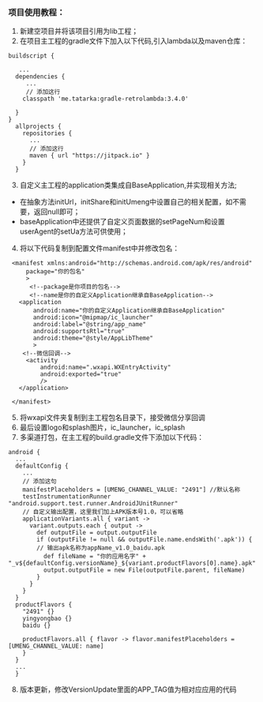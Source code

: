 ### 项目使用教程：
1. 新建空项目并将该项目引用为lib工程；
2. 在项目主工程的gradle文件下加入以下代码,引入lambda以及maven仓库：
```
buildscript {

   ...
  dependencies {
     ...
     // 添加这行
    classpath 'me.tatarka:gradle-retrolambda:3.4.0'
    
  }
}
  allprojects {
    repositories {
      ...
      // 添加这行
      maven { url "https://jitpack.io" }
    }
  }
```
3. 自定义主工程的application类集成自BaseApplication,并实现相关方法;
  - 在抽象方法initUrl，initShare和initUmeng中设置自己的相关配置，如不需要，返回null即可；
  - baseApplication中还提供了自定义页面数据的setPageNum和设置userAgent的setUa方法可供使用；
4. 将以下代码复制到配置文件manifest中并修改包名：
```
 <manifest xmlns:android="http://schemas.android.com/apk/res/android"
     package="你的包名"
     >
      <!--package是你项目的包名-->
      <!--name是你的自定义Application继承自BaseApplication-->
   <application
       android:name="你的自定义Application继承自BaseApplication"
       android:icon="@mipmap/ic_launcher"
       android:label="@string/app_name"
       android:supportsRtl="true"
       android:theme="@style/AppLibTheme"
       >
    <!--微信回调-->
     <activity
         android:name=".wxapi.WXEntryActivity"
         android:exported="true"
         />
   </application>
 
 </manifest>

```
5. 将wxapi文件夹复制到主工程包名目录下，接受微信分享回调
6. 最后设置logo和splash图片，ic_launcher，ic_splash
7. 多渠道打包，在主工程的build.gradle文件下添加以下代码：
```
android {
  ...
  defaultConfig {
    ...
    // 添加这句
    manifestPlaceholders = [UMENG_CHANNEL_VALUE: "2491"] //默认名称
    testInstrumentationRunner "android.support.test.runner.AndroidJUnitRunner"
    // 自定义输出配置，这里我们加上APK版本号1.0，可以省略
    applicationVariants.all { variant ->
      variant.outputs.each { output ->
        def outputFile = output.outputFile
        if (outputFile != null && outputFile.name.endsWith('.apk')) {
        // 输出apk名称为appName_v1.0_baidu.apk
          def fileName = "你的应用名字" + "_v${defaultConfig.versionName}_${variant.productFlavors[0].name}.apk"
          output.outputFile = new File(outputFile.parent, fileName)
        }
      }
    }
  }
  productFlavors {
    "2491" {}
    yingyongbao {}
    baidu {}

    productFlavors.all { flavor -> flavor.manifestPlaceholders = [UMENG_CHANNEL_VALUE: name]
    }
  }
  ...
  }

```
8. 版本更新，修改VersionUpdate里面的APP_TAG值为相对应应用的代码